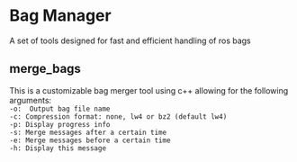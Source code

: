 # Bag Manager
A set of tools designed for fast and efficient handling of ros bags

## merge_bags
This is a customizable bag merger tool using c++ allowing for the following arguments:\
`-o:  Output bag file name`\
`-c: Compression format: none, lw4 or bz2 (default lw4)`\
`-p: Display progress info`\
`-s: Merge messages after a certain time`\
`-e: Merge messages before a certain time`\
`-h: Display this message`
